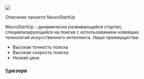 ![](https://netology-code.github.io/git-homeworks/introduction/assets/logo.png)

*Описание проекта NeuroStartUp*

NeuroStartUp - динамически развивающийся стартап, специализирующийся на поиске с использованием новейших технологий искусственного интеллекта. Наши преимущества: 

* Высокая точность поиска
* Высокая скорость поиска
* Низкая цена

### \\\резерв